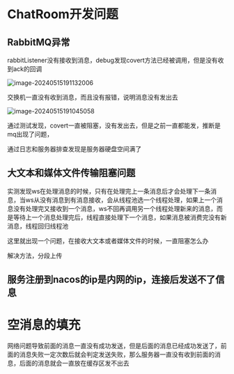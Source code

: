 # ChatRoom开发问题

## RabbitMQ异常

rabbitListener没有接收到消息，debug发现covert方法已经被调用，但是没有收到ack的回调

![image-20240515191132006](https://sunsetsouol.oss-cn-guangzhou.aliyuncs.com/pic/202405151911046.png)

交换机一直没有收到消息，而且没有报错，说明消息没有发出去

![image-20240515191045058](https://sunsetsouol.oss-cn-guangzhou.aliyuncs.com/pic/202405151912976.png)

通过测试发现，covert一直被阻塞，没有发出去，但是之前一直都能发，推断是mq出现了问题，

通过日志和服务器排查发现是服务器硬盘空间满了



## 大文本和媒体文件传输阻塞问题

实测发现ws在处理消息的时候，只有在处理完上一条消息后才会处理下一条消息，当ws从没有消息到有消息接收，会从线程池选一个线程处理，如果上一个消息没有处理完又接收到一个消息，ws不回再调用另一个线程处理新来的消息，而是等待上一个消息处理完后，线程直接处理下一个消息，如果消息被消费完没有新消息，线程回归线程池

这里就出现一个问题，在接收大文本或者媒体文件的时候，一直阻塞怎么办

解决方法，分段上传



## 服务注册到nacos的ip是内网的ip，连接后发送不了信息



# 空消息的填充

网络问题导致前面的消息一直没有成功发送，但是后面的消息已经成功发送了，前面的消息失败一定次数后就会判定发送失败，那么服务器一直没有收到前面的消息，后面的消息就会一直放在缓存区发不出去